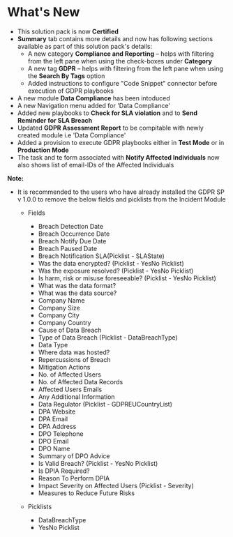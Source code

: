# What's New

- This solution pack is now **Certified**
- **Summary** tab contains more details and now has following sections available as part of this solution pack's details:
    - A new category **Compliance and Reporting** &ndash; helps with filtering from the left pane when using the check-boxes under **Category**
    - A new tag **GDPR** &ndash; helps with filtering from the left pane when using the **Search By Tags** option
    - Added instructions to configure "Code Snippet" connector before execution of GDPR playbooks
- A new module **Data Compliance** has been intoduced
- A new Navigation menu added for 'Data Compliance'
- Added new playbooks to **Check for SLA violation** and to **Send Reminder for SLA Breach**
- Updated **GDPR Assessment Report** to be compitable with newly created module i.e 'Data Compliance'
- Added a provision to execute GDPR playbooks either in **Test Mode** or in **Production Mode**
- The task and te form associated with **Notify Affected Individuals** now also shows list of email-IDs of the Affected Individuals

**Note:**
* It is recommended to the users who have already installed the GDPR SP v 1.0.0 to remove the below fields and picklists from the Incident Module
    * Fields
        - Breach Detection Date 
        - Breach Occurrence Date 
        - Breach Notify Due Date 
        - Breach Paused Date 
        - Breach Notification SLA(Picklist - SLAState)
        - Was the data encrypted? (Picklist - YesNo Picklist)
        - Was the exposure resolved? (Picklist - YesNo Picklist)
        - Is harm, risk or misuse foreseeable? (Picklist - YesNo Picklist)
        - What was the data format? 
        - What was the data source? 
        - Company Name 
        - Company Size 
        - Company City
        - Company Country 
        - Cause of Data Breach 
        - Type of Data Breach (Picklist - DataBreachType)
        - Data Type 
        - Where data was hosted?
        - Repercussions of Breach
        - Mitigation Actions
        - No. of Affected Users 
        - No. of Affected Data Records 
        - Affected Users Emails
        - Any Additional Information
        - Data Regulator (Picklist - GDPREUCountryList)
        - DPA Website
        - DPA Email
        - DPA Address
        - DPO Telephone
        - DPO Email
        - DPO Name
        - Summary of DPO Advice
        - Is Valid Breach? (Picklist - YesNo Picklist)
        - Is DPIA Required?
        - Reason To Perform DPIA
        - Impact Severity on Affected Users (Picklist - Severity)
        - Measures to Reduce Future Risks

    * Picklists
        - DataBreachType
        - YesNo Picklist